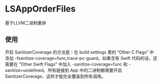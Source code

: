 # LSAppOrderFiles
基于LLVM二进制重排

## 使用
开启 SanitizerCoverage 的方法是：在 build settings 里的 “Other C Flags” 中添加 -fsanitize-coverage=func,trace-pc-guard。如果含有 Swift 代码的话，还需要在 “Other Swift Flags” 中加入 -sanitize-coverage=func 和 -sanitize=undefined。所有链接到 App 中的二进制都需要开启 SanitizerCoverage，这样才能完全覆盖到所有调用。
